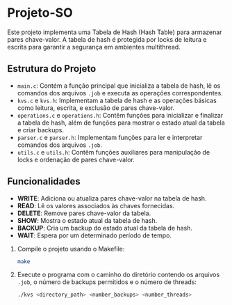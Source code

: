 # Projeto-SO

Este projeto implementa uma Tabela de Hash (Hash Table) para armazenar pares chave-valor. A tabela de hash é protegida por locks de leitura e escrita para garantir a segurança em ambientes multithread.

## Estrutura do Projeto

- `main.c`: Contém a função principal que inicializa a tabela de hash, lê os comandos dos arquivos `.job` e executa as operações correspondentes.
- `kvs.c` e `kvs.h`: Implementam a tabela de hash e as operações básicas como leitura, escrita, e exclusão de pares chave-valor.
- `operations.c` e `operations.h`: Contêm funções para inicializar e finalizar a tabela de hash, além de funções para mostrar o estado atual da tabela e criar backups.
- `parser.c` e `parser.h`: Implementam funções para ler e interpretar comandos dos arquivos `.job`.
- `utils.c` e `utils.h`: Contêm funções auxiliares para manipulação de locks e ordenação de pares chave-valor.

## Funcionalidades

- **WRITE**: Adiciona ou atualiza pares chave-valor na tabela de hash.
- **READ**: Lê os valores associados às chaves fornecidas.
- **DELETE**: Remove pares chave-valor da tabela.
- **SHOW**: Mostra o estado atual da tabela de hash.
- **BACKUP**: Cria um backup do estado atual da tabela de hash.
- **WAIT**: Espera por um determinado período de tempo.

1. Compile o projeto usando o Makefile:
    ```sh
    make
    ```

2. Execute o programa com o caminho do diretório contendo os arquivos `.job`, o número de backups permitidos e o número de threads:
    ```sh
    ./kvs <directory_path> <number_backups> <number_threads>
    ```

